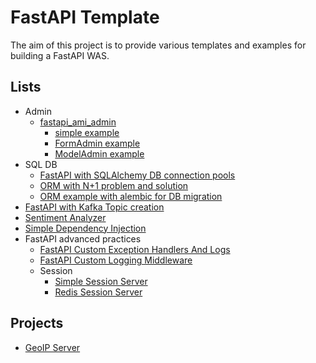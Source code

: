 # FastAPI Template

The aim of this project is to provide various templates and examples for building a FastAPI WAS.

## Lists

- Admin
    * [fastapi_ami_admin](http://atomi.gitee.io/fastapi_amis_admin/tutorials/basic/PageAdmin/)
        * [simple example](./ami_admin_example/simple_admin_example/main.py)
        * [FormAdmin example](./ami_admin_example/admin_form_example/main.py)
        * [ModelAdmin example](./ami_admin_example/admin_model_example/main.py)
- SQL DB
    * [FastAPI with SQLAlchemy DB connection pools](./sql-db/FastApi-SqlAlchemy/)
    * [ORM with N+1 problem and solution](./sql-db/simple_orm_example/)
    * [ORM example with alembic for DB migration](./sql-db/orm-example-with-alembic/)
- [FastAPI with Kafka Topic creation](./FastAPI-Kafka-Topic-Creation/)
- [Sentiment Analyzer](./sentiment_analyzer/)
- [Simple Dependency Injection](./simple_dependency_injection/)
- FastAPI advanced practices
    * [FastAPI Custom Exception Handlers And Logs](./basic-functionality/fastapi-custom-exception-handlers-and-logs/)
    * [FastAPI Custom Logging Middleware](./basic-functionality/simple-logging-middleware/)
    * Session
        * [Simple Session Server](./basic-functionality/simple_session_server/)
        * [Redis Session Server](./redis_session_server/)

## Projects

- [GeoIP Server](./sample_projects/geoip/)
